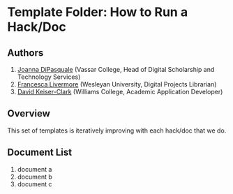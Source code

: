 # Template Folder: How to Run a Hack/Doc

## Authors

1. [Joanna DiPasquale](https://github.com/jjdipasquale) (Vassar College, Head of Digital Scholarship and Technology Services)
1. [Francesca Livermore](https://github.com/bookishgirl) (Wesleyan University, Digital Projects Librarian)
1. [David Keiser-Clark](https://github.com/dwk2) (Williams College, Academic Application Developer)

## Overview

This set of templates is iteratively improving with each hack/doc that we do. 

## Document List

1. document a
1. document b
1. document c
